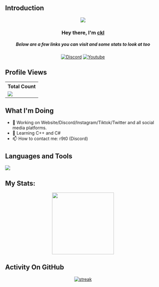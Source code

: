## Introduction
<p align="center">
<img src="https://media1.tenor.com/m/uyrB9E4GThcAAAAd/cat-kitten.gif" /></a>
</p>

<h3 align="center">Hey there, I'm <a href="https://github.com/Yan-Jobs">ckl</a></h3>
<h5 align="center">Below are a few links you can visit and some stats to look at too</h5>

<p align="center">
  <a href="https://discord.gg/cakal"><img alt="Discord" title="Discord" src="https://img.shields.io/badge/-Discord-7289DA?style=for-the-badge&logo=discord&logoColor=white"/></a>
  <a href="https://www.youtube.com/c/404"><img alt="Youtube" title="Youtube" src="https://img.shields.io/badge/-Youtube-FF0000?style=for-the-badge&logo=youtube&logoColor=white"/></a>
 </p>
 
## Profile Views


  <table>
    <tr>
      <!-- <th>Profile Views</th> -->
      <th>Total Count</th>
    </tr>
    <tr>
      <!-- <td>
        <div align="center">
          <a href="https://github.com/Yan-Jobs"><img src="https://github.com/Thinkright20.png" alt="@Yan-Jobs" width="52" /></a>
          <br />
          <a align="center" href="https://github.com/Yan-Jobs"><b>Canquest</b></a>
        </b>
      </td> -->
      <!-- Profile Views -->
      <td>
         <a href="https://github.com/Yan-Jobs"> <img src="https://komarev.com/ghpvc/?username=thinkright20&style=for-the-badge&color=brightgreen"> </a>
      </td>
    </tr>
  </table>
  
## What I'm Doing

- 🔭 Working on Website/Discord/Instagram/Tiktok/Twitter and all social media platforms.
- 🌱 Learning C++ and C#
- 📫 How to contact me: r9t0 (Discord)

## Languages and Tools

<p align="left"> <a href="https://github.com/Yan-Jobs"><img src="https://skillicons.dev/icons?i=vscode,replit,github,mongodb,css,html,js,express,bots,nodejs"> </a> </p>

## My Stats:
<p align="center">
<img height="200px" src="https://github-readme-stats.vercel.app/api?username=Yan-Jobs&hide_border=true&show_icons=true&count_private=true&theme=gruvbox&bg_color=151515">
</p>

## Activity On GitHub

<p align="center">
  <a href="https://github.com/Yan-Jobs">      
<img title="stats" alt="streak" src="https://github-readme-streak-stats.herokuapp.com/?user=Yan-Jobs&theme=dark&hide_border=true&stroke=f53b3b"/>
</a> 
</p>
